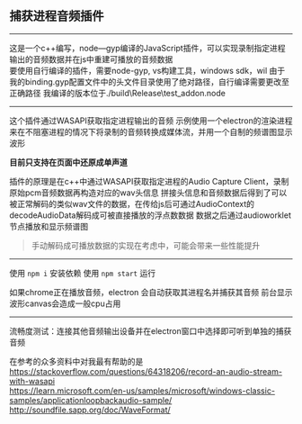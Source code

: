 ## 捕获进程音频插件

---
这是一个c++编写，node—gyp编译的JavaScript插件，可以实现录制指定进程输出的音频数据并在js中重建可播放的音频数据
<br>
要使用自行编译的插件，需要node-gyp, vs构建工具，windows sdk，wil
由于我的binding.gyp配置文件中的头文件目录使用了绝对路径，自行编译需要更改至正确路径
我编译的版本位于./build\Release\test_addon.node

---
这个插件通过WASAPI获取指定进程输出的音频
示例使用一个electron的渲染进程来在不阻塞进程的情况下将录制的音频转换成媒体流，并用一个自制的频谱图显示波形

**目前只支持在页面中还原成单声道**

插件的原理是在c++中通过WASAPI获取指定进程的Audio Capture Client，录制原始pcm音频数据再构造对应的wav头信息
拼接头信息和音频数据后得到了可以被正常解码的类似wav文件的数据，在传给js后可通过AudioContext的decodeAudioData解码成可被直接播放的浮点数数据
数据之后通过audioworklet节点播放和显示频谱图

> 手动解码成可播放数据的实现在考虑中，可能会带来一些性能提升

---
使用 ```npm i``` 安装依赖
使用 ```npm start``` 运行

如果chrome正在播放音频，electron 会自动获取其进程名并捕获其音频
前台显示波形canvas会造成一般cpu占用

---
流畅度测试：连接其他音频输出设备并在electron窗口中选择即可听到单独的捕获音频


在参考的众多资料中对我最有帮助的是
<br>
<https://stackoverflow.com/questions/64318206/record-an-audio-stream-with-wasapi>
<br>
<https://learn.microsoft.com/en-us/samples/microsoft/windows-classic-samples/applicationloopbackaudio-sample/>
<br>
<http://soundfile.sapp.org/doc/WaveFormat/>

